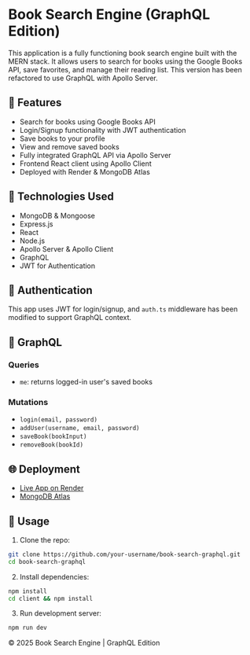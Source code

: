 # Book Search Engine (GraphQL Edition)

This application is a fully functioning book search engine built with the MERN stack. It allows users to search for books using the Google Books API, save favorites, and manage their reading list. This version has been refactored to use GraphQL with Apollo Server.

## 🚀 Features

- Search for books using Google Books API
- Login/Signup functionality with JWT authentication
- Save books to your profile
- View and remove saved books
- Fully integrated GraphQL API via Apollo Server
- Frontend React client using Apollo Client
- Deployed with Render & MongoDB Atlas

## 🧠 Technologies Used

- MongoDB & Mongoose
- Express.js
- React
- Node.js
- Apollo Server & Apollo Client
- GraphQL
- JWT for Authentication


## 🔐 Authentication

This app uses JWT for login/signup, and `auth.ts` middleware has been modified to support GraphQL context.

## 📡 GraphQL

### Queries
- `me`: returns logged-in user's saved books

### Mutations
- `login(email, password)`
- `addUser(username, email, password)`
- `saveBook(bookInput)`
- `removeBook(bookId)`

## 🌐 Deployment

- [Live App on Render](https://your-render-app-url.com)
- [MongoDB Atlas](https://www.mongodb.com/cloud/atlas)

## 🧪 Usage

1. Clone the repo:
```bash
git clone https://github.com/your-username/book-search-graphql.git
cd book-search-graphql
```

2. Install dependencies:
```bash
npm install
cd client && npm install
```

3. Run development server:
```bash
npm run dev
```



© 2025 Book Search Engine | GraphQL Edition
